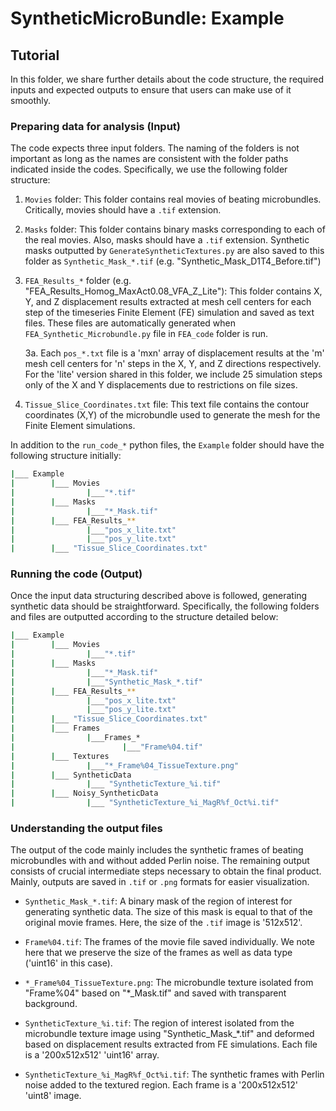 # SyntheticMicroBundle: Example
## Tutorial
In this folder, we share further details about the code structure, the required inputs and expected outputs to ensure that users can make use of it smoothly.
### Preparing data for analysis (Input)
The code expects three input folders. The naming of the folders is not important as long as the names are consistent with the folder paths indicated inside the codes. Specifically, we use the following folder structure:

1. `Movies` folder: This folder contains real movies of beating microbundles. Critically, movies should have a `.tif` extension.

2. `Masks` folder: This folder contains binary masks corresponding to each of the real movies. Also, masks should have a `.tif` extension. Synthetic masks outputted by `GenerateSyntheticTextures.py` are also saved to this folder as `Synthetic_Mask_*.tif` (e.g. "Synthetic_Mask_D1T4_Before.tif")

3. `FEA_Results_*` folder (e.g. "FEA_Results_Homog_MaxAct0.08_VFA_Z_Lite"): This folder contains X, Y, and Z displacement results extracted at mesh cell centers for each step of the timeseries Finite Element (FE) simulation and saved as text files. These files are automatically generated when `FEA_Synthetic_Microbundle.py` file in `FEA_code` folder is run.

    3a. Each `pos_*.txt` file is a 'mxn' array of displacement results at the 'm' mesh cell centers for 'n' steps in the X, Y, and Z directions respectively. For the 'lite' version shared in this folder, we include 25 simulation steps only of the X and Y displacements due to restrictions on file sizes. 

4. `Tissue_Slice_Coordinates.txt` file: This text file contains the contour coordinates (X,Y) of the microbundle used to generate the mesh for the Finite Element simulations.

In addition to the `run_code_*` python files, the `Example` folder should have the following structure initially:

```bash
|___ Example
|        |___ Movies
|                |___"*.tif"
|        |___ Masks
|                |___"*_Mask.tif"
|        |___ FEA_Results_**
|                |___"pos_x_lite.txt"
|                |___"pos_y_lite.txt"
|        |___ "Tissue_Slice_Coordinates.txt"
```

### Running the code (Output)
Once the input data structuring described above is followed, generating synthetic data should be straightforward. Specifically, the following folders and files are outputted according to the structure detailed below:

```bash
|___ Example
|        |___ Movies
|                |___"*.tif"
|        |___ Masks
|                |___"*_Mask.tif"
|                |___"Synthetic_Mask_*.tif"
|        |___ FEA_Results_**
|                |___"pos_x_lite.txt"
|                |___"pos_y_lite.txt"
|        |___ "Tissue_Slice_Coordinates.txt"
|        |___ Frames
|                |___Frames_*   
|                        |___"Frame%04.tif"
|        |___ Textures
|                |___"*_Frame%04_TissueTexture.png"
|        |___ SyntheticData
|                |___ "SyntheticTexture_%i.tif"
|        |___ Noisy_SyntheticData
|                |___ "SyntheticTexture_%i_MagR%f_Oct%i.tif"
```

### Understanding the output files
The output of the code mainly includes the synthetic frames of beating microbundles with and without added Perlin noise. The remaining output consists of crucial intermediate steps necessary to obtain the final product. Mainly, outputs are saved in `.tif` or `.png` formats for easier visualization.

* `Synthetic_Mask_*.tif`: A binary mask of the region of interest for generating synthetic data. The size of this mask is equal to that of the original movie frames. Here, the size of the `.tif` image is '512x512'. 

* `Frame%04.tif`: The frames of the movie file saved individually. We note here that we preserve the size of the frames as well as data type ('uint16' in this case). 

* `*_Frame%04_TissueTexture.png`: The microbundle texture isolated from "Frame%04" based on "*_Mask.tif" and saved with transparent background. 

* `SyntheticTexture_%i.tif`: The region of interest isolated from the microbundle texture image using "Synthetic_Mask_*.tif" and deformed based on displacement results extracted from FE simulations. Each file is a '200x512x512' 'uint16' array. 

* `SyntheticTexture_%i_MagR%f_Oct%i.tif`: The synthetic frames with Perlin noise added to the textured region. Each frame is a '200x512x512' 'uint8' image. 